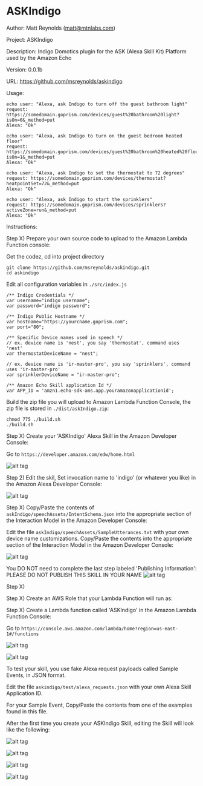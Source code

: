 # ASKIndigo
Author: Matt Reynolds (matt@mtnlabs.com)

Project: ASKIndigo

Description: Indigo Domotics plugin for the ASK (Alexa Skill Kit) Platform used by the Amazon Echo

Version: 0.0.1b

URL: https://github.com/msreynolds/askindigo

Usage:
```
echo user: "Alexa, ask Indigo to turn off the guest bathroom light"
request: https://somedomain.goprism.com/devices/guest%20bathroom%20light?isOn=0&_method=put
Alexa: "Ok"

echo user: "Alexa, ask Indigo to turn on the guest bedroom heated floor"
request: https://somedomain.goprism.com/devices/guest%20bathroom%20heated%20floor?isOn=1&_method=put
Alexa: "Ok"

echo user: "Alexa, ask Indigo to set the thermostat to 72 degrees"
request: https://somedomain.goprism.com/devices/thermostat?heatpointSet=72&_method=put
Alexa: "Ok"

echo user: "Alexa, ask Indigo to start the sprinklers"
request: https://somedomain.goprism.com/devices/sprinklers?activeZone=run&_method=put
Alexa: "Ok"
```

Instructions:

Step X) Prepare your own source code to upload to the Amazon Lambda Function console:

Get the codez, cd into project directory
```
git clone https://github.com/msreynolds/askindigo.git
cd askindigo
```

Edit all configuration variables in ```./src/index.js```
```
/** Indigo Credentials */
var username="indigo username";
var password="indigo password";

/** Indigo Public Hostname */
var hostname="https://yourcname.goprism.com";
var port="80";

/** Specific Device names used in speech */
// ex. device name is 'nest', you say 'thermostat', command uses 'nest'
var thermostatDeviceName = "nest";

// ex. device name is 'ir-master-pro', you say 'sprinklers', command uses 'ir-master-pro'
var sprinklerDeviceName = "ir-master-pro"; 

/** Amazon Echo Skill application Id */
var APP_ID = 'amzn1.echo-sdk-ams.app.youramazonapplicationid';

```

Build the zip file you will upload to Amazon Lambda Function Console, the zip file is stored in ```./dist/askIndigo.zip```:

```
chmod 775 ./build.sh
./build.sh
```


Step X) Create your 'ASKIndigo' Alexa Skill in the Amazon Developer Console:

Go to ```https://developer.amazon.com/edw/home.html```

![alt tag](https://github.com/msreynolds/askIndigo/blob/master/help/AmazonDevelopmentConsole-Step1-ASKIndigo-CreateSkill.png)

Step 2) Edit the skil, Set invocation name to 'indigo' (or whatever you like) in the Amazon Alexa Developer Console:

![alt tag](https://github.com/msreynolds/askIndigo/blob/master/help/AmazonDevelopmentConsole-Step2-ASKIndigo-SkillInformation.png)

Step X) 
Copy/Paste the contents of ```askIndigo/speechAssets/IntentSchema.json``` into the appropriate section of the Interaction Model in the Amazon Developer Console:

Edit the file ```askIndigo/speechAssets/SampleUtterances.txt``` with your own device name customizations.  Copy/Paste the contents into the appropriate section of the Interaction Model in the Amazon Developer Console:

![alt tag](https://github.com/msreynolds/askIndigo/blob/master/help/AmazonDevelopmentConsole-Step3-ASKIndigo-InteractionModel.png)

You DO NOT need to complete the last step labeled 'Publishing Information':
PLEASE DO NOT PUBLISH THIS SKILL IN YOUR NAME
![alt tag](https://github.com/msreynolds/askIndigo/blob/master/help/AmazonDevelopmentConsole-Step4-ASKIndigo-Test.png)

Step X) 


Step X) Create an AWS Role that your Lambda Function will run as:


Step X) Create a Lambda function called 'ASKIndigo' in the Amazon Lambda Function Console:

Go to ```https://console.aws.amazon.com/lambda/home?region=us-east-1#/functions```

![alt tag](https://github.com/msreynolds/askIndigo/blob/master/help/AmazonLambdaConsole-Step0-ASKIndigoFunction.png)

![alt tag](https://github.com/msreynolds/askIndigo/blob/master/help/AmazonLambdaConsole-Step0b-ASKIndigoFunction.png)



To test your skill, you use fake Alexa request payloads called Sample Events, in JSON format.

Edit the file ```askindigo/test/alexa_requests.json``` with your own Alexa Skill Application ID.

For your Sample Event, Copy/Paste the contents from one of the examples found in this file.




After the first time you create your ASKIndigo Skill, editing the Skill will look like the following:

![alt tag](https://github.com/msreynolds/askIndigo/blob/master/help/AmazonLambdaConsole-Step1-ASKIndigoFunction.png)

![alt tag](https://github.com/msreynolds/askIndigo/blob/master/help/AmazonLambdaConsole-Step2-ASKIndigoFunction.png)

![alt tag](https://github.com/msreynolds/askIndigo/blob/master/help/AmazonLambdaConsole-Step2b-ASKIndigoFunction.png)

![alt tag](https://github.com/msreynolds/askIndigo/blob/master/help/AmazonLambdaConsole-Step3-ASKIndigoFunction.png)




